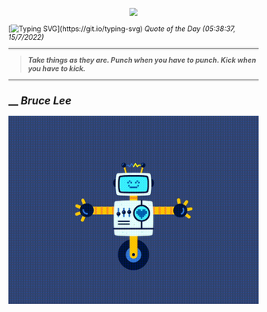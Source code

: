 <p align='center'><img src='https://komarev.com/ghpvc/?username=hungpurdie&label=Total+Vistors&color=brightgreen&style=plastic'></p> 


 [![Typing SVG](https://readme-typing-svg.herokuapp.com?font=Press+Start+2P&color=C2F784&size=35&width=900&height=100&lines=Hello+World%2C+I'm+Hung+!)](https://git.io/typing-svg) 
 _Quote of the Day (05:38:37, 15/7/2022)_
___
>**_Take things as they are. Punch when you have to punch. Kick when you have to kick._**
___
## __ **_Bruce Lee_** 
<p align="center"><img src="src/assets/images/robot-dancing-dribble.gif"/></p>